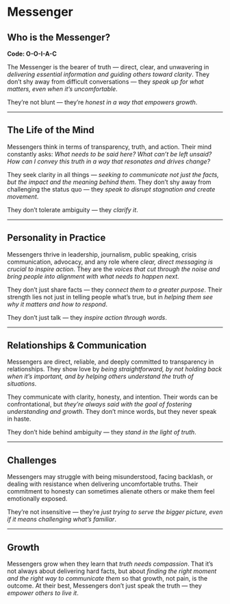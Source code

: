 # Messenger
## Who is the Messenger?
**Code: O-O-I-A-C**

The Messenger is the bearer of truth — direct, clear, and unwavering in *delivering essential information and guiding others toward clarity*. They don’t shy away from difficult conversations — they *speak up for what matters, even when it’s uncomfortable*.

They’re not blunt — they’re *honest in a way that empowers growth*.

---

## The Life of the Mind

Messengers think in terms of transparency, truth, and action. Their mind constantly asks: *What needs to be said here? What can’t be left unsaid? How can I convey this truth in a way that resonates and drives change?*

They seek clarity in all things — *seeking to communicate not just the facts, but the impact and the meaning behind them*. They don’t shy away from challenging the status quo — they *speak to disrupt stagnation and create movement*.

They don’t tolerate ambiguity — they *clarify it*.

---

## Personality in Practice

Messengers thrive in leadership, journalism, public speaking, crisis communication, advocacy, and any role where *clear, direct messaging is crucial to inspire action*. They are the *voices that cut through the noise and bring people into alignment with what needs to happen next*.

They don’t just share facts — they *connect them to a greater purpose*. Their strength lies not just in telling people what’s true, but in *helping them see why it matters and how to respond*.

They don’t just talk — they *inspire action through words*.

---

## Relationships & Communication

Messengers are direct, reliable, and deeply committed to transparency in relationships. They show love by *being straightforward, by not holding back when it’s important, and by helping others understand the truth of situations*.

They communicate with clarity, honesty, and intention. Their words can be confrontational, but *they’re always said with the goal of fostering understanding and growth*. They don’t mince words, but they never speak in haste.

They don’t hide behind ambiguity — they *stand in the light of truth*.

---

## Challenges

Messengers may struggle with being misunderstood, facing backlash, or dealing with resistance when delivering uncomfortable truths. Their commitment to honesty can sometimes alienate others or make them feel emotionally exposed.

They’re not insensitive — they’re *just trying to serve the bigger picture, even if it means challenging what’s familiar*.

---

## Growth

Messengers grow when they learn that *truth needs compassion*. That it’s not always about delivering hard facts, but about *finding the right moment and the right way to communicate them* so that growth, not pain, is the outcome. At their best, Messengers don’t just speak the truth — they *empower others to live it*.
